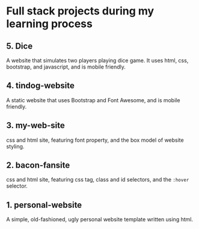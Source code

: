 # Full stack projects during my learning process






## 5. Dice
A website that simulates two players playing dice game. It uses html, css, bootstrap, and javascript, and is mobile friendly.

## 4. tindog-website
A static website that uses Bootstrap and Font Awesome, and is mobile friendly.

## 3. my-web-site
css and html site, featuring font property, and the box model of website styling.

## 2. bacon-fansite
css and html site, featuring css tag, class and id selectors, and the `:hover` selector.

## 1. personal-website
A simple, old-fashioned, ugly personal website template written using html.
